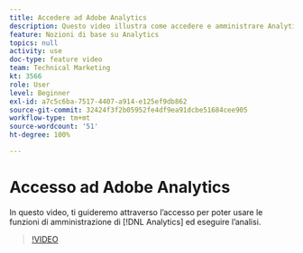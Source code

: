 ```yaml
---
title: Accedere ad Adobe Analytics
description: Questo video illustra come accedere e amministrare Analytics e iniziare l’analisi.
feature: Nozioni di base su Analytics
topics: null
activity: use
doc-type: feature video
team: Technical Marketing
kt: 3566
role: User
level: Beginner
exl-id: a7c5c6ba-7517-4407-a914-e125ef9db862
source-git-commit: 32424f3f2b05952fe4df9ea91dcbe51684cee905
workflow-type: tm+mt
source-wordcount: '51'
ht-degree: 100%

---
```


# Accesso ad Adobe Analytics

In questo video, ti guideremo attraverso l’accesso per poter usare le funzioni di amministrazione di [!DNL Analytics] ed eseguire l’analisi.

>[!VIDEO](https://video.tv.adobe.com/v/28771/?quality=12)
